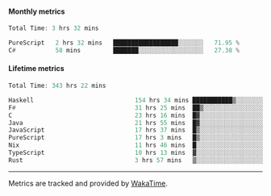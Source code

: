 #### Monthly metrics
<!--START_SECTION:wakamonthly-->

```asm
Total Time: 3 hrs 32 mins

PureScript   2 hrs 32 mins   ██████████████████░░░░░░░   71.95 %
C#           58 mins         ███████░░░░░░░░░░░░░░░░░░   27.38 %
```

<!--END_SECTION:wakamonthly-->
#### Lifetime metrics
<!--START_SECTION:wakalifetime-->

```asm
Total Time: 343 hrs 22 mins

Haskell                            154 hrs 34 mins ███████████▒░░░░░░░░░░░░░   44.86 %
F#                                 31 hrs 25 mins  ██▒░░░░░░░░░░░░░░░░░░░░░░   09.12 %
C                                  23 hrs 16 mins  █▓░░░░░░░░░░░░░░░░░░░░░░░   06.76 %
Java                               21 hrs 55 mins  █▓░░░░░░░░░░░░░░░░░░░░░░░   06.37 %
JavaScript                         17 hrs 37 mins  █▒░░░░░░░░░░░░░░░░░░░░░░░   05.11 %
PureScript                         17 hrs 3 mins   █▒░░░░░░░░░░░░░░░░░░░░░░░   04.95 %
Nix                                11 hrs 46 mins  █░░░░░░░░░░░░░░░░░░░░░░░░   03.42 %
TypeScript                         10 hrs 13 mins  ▓░░░░░░░░░░░░░░░░░░░░░░░░   02.97 %
Rust                               3 hrs 57 mins   ▒░░░░░░░░░░░░░░░░░░░░░░░░   01.15 %
```

<!--END_SECTION:wakalifetime-->

---

Metrics are tracked and provided by [WakaTime](https://github.com/athul/waka-readme).
